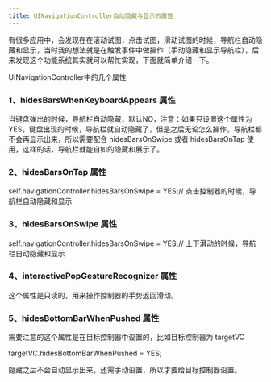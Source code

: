 ```yaml
---
title: UINavigationController自动隐藏与显示的属性
---
```


有很多应用中，会发现在在滚动试图，点击试图，滑动试图的时候，导航栏自动隐藏和显示，当时我的想法就是在触发事件中做操作（手动隐藏和显示导航栏），后来发现这个功能系统其实就可以帮忙实现，下面就简单介绍一下。

UINavigationController中的几个属性

### 1、hidesBarsWhenKeyboardAppears 属性

当键盘弹出的时候，导航栏自动隐藏，默认NO，注意：如果只设置这个属性为YES，键盘出现的时候，导航栏就自动隐藏了，但是之后无论怎么操作，导航栏都不会再显示出来，所以需要配合 hidesBarsOnSwipe 或者 hidesBarsOnTap 使用，这样的话，导航栏就能自如的隐藏和展示了。

### 2、hidesBarsOnTap 属性

self.navigationController.hidesBarsOnSwipe = YES;// 点击控制器的时候，导航栏自动隐藏和显示

### 3、hidesBarsOnSwipe 属性

self.navigationController.hidesBarsOnSwipe = YES;// 上下滑动的时候，导航栏自动隐藏和显示

### 4、interactivePopGestureRecognizer 属性

这个属性是只读的，用来操作控制器的手势返回滑动。

### 5、hidesBottomBarWhenPushed 属性

需要注意的这个属性是在目标控制器中设置的，比如目标控制器为 targetVC

targetVC.hidesBottomBarWhenPushed = YES;

隐藏之后不会自动显示出来，还需手动设置，所以才要给目标控制器设置。
